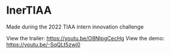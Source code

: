 # InerTIAA
Made during the 2022 TIAA intern innovation challenge

View the trailer: https://youtu.be/O8NIpgCecHg
View the demo: https://youtu.be/-SqQLt5zwj0
